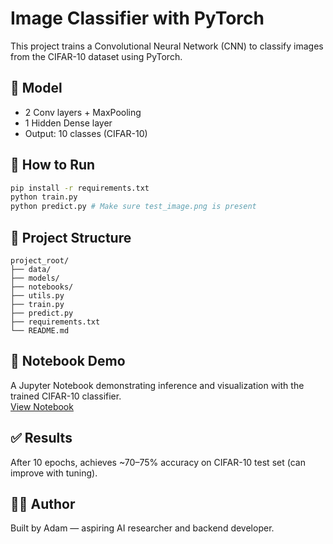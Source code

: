# Image Classifier with PyTorch

This project trains a Convolutional Neural Network (CNN) to classify images from the CIFAR-10 dataset using PyTorch.

## 🧠 Model
- 2 Conv layers + MaxPooling
- 1 Hidden Dense layer
- Output: 10 classes (CIFAR-10)

## 🚀 How to Run

```bash
pip install -r requirements.txt
python train.py
python predict.py # Make sure test_image.png is present
```

## 📁 Project Structure
```
project_root/
├── data/
├── models/
├── notebooks/
├── utils.py
├── train.py
├── predict.py
├── requirements.txt
└── README.md
```

## 📓 Notebook Demo
A Jupyter Notebook demonstrating inference and visualization with the trained CIFAR-10 classifier.  
[View Notebook](notebooks/Image_Classifier_Demo.ipynb)

## ✅ Results
After 10 epochs, achieves ~70–75% accuracy on CIFAR-10 test set (can improve with tuning).

## 🙋‍♂️ Author
Built by Adam — aspiring AI researcher and backend developer.
